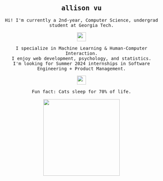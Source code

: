 <h2 align="center">
    <samp><b>allison vu</b></samp>
</h2>

<p align="center">
  <samp>
    Hi! I'm currently a 2nd-year, Computer Science, undergrad student at Georgia Tech.
  </samp>
</p>

<p align="center">
  <samp>
    <img src="https://github.com/pifafu/pifafu/assets/5679180/07d226f9-2b92-4077-af43-37c92be369f2" width="28px">
  </samp>
</p>

<p align="center">
  <samp>
    I specialize in Machine Learning & Human-Computer Interaction.
    <br>I enjoy web development, psychology, and statistics.
    <br>I'm looking for Summer 2024 internships in Software Engineering + Product Management.
  </samp>
</p>

<p align="center">
  <samp>
    <img src="https://user-images.githubusercontent.com/5679180/79618120-0daffb80-80be-11ea-819e-d2b0fa904d07.gif" width="28px">
  </samp>
</p>

<p align="center">
  <samp>
    Fun fact: Cats sleep for 70% of life.<br><br>
    <img src="https://media.tenor.com/KPk68skoh7IAAAAC/siamese-cat-siamese.gif" width="240px" align="center">
  </samp>
</p>
